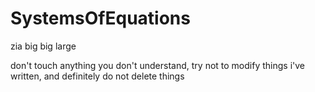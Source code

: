# SystemsOfEquations
zia big big large

don't touch anything you don't understand, try not to modify things i've written, and definitely do not delete things
